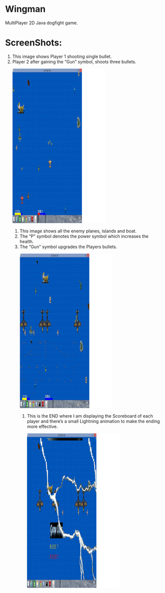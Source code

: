 # Wingman
 MultiPlayer 2D Java dogfight game.
# ScreenShots:
<p>
<ol>
  <li>This image shows Player 1 shooting single bullet.</li>
  <li>Player 2 after gaining the “Gun” symbol, shoots three bullets.</li>

<a href="https://github.com/SaiKUndurthi/Wingman/blob/master/screenshots/Game2.png" target="_blank"><img src="https://github.com/SaiKUndurthi/Wingman/blob/master/screenshots/Game2.png" width="300" height="500" style="max-width:100%;"></a>
</p>
<p>
<ol>
  <li>This image shows all the enemy planes, islands and boat.</li>
  <li>The “P” symbol denotes the power symbol which increases the health.</li>
  <li>The “Gun” symbol  upgrades the Players bullets.</li>

<a href="https://github.com/SaiKUndurthi/Wingman/blob/master/screenshots/Game1.png" target="_blank"><img src="https://github.com/SaiKUndurthi/Wingman/blob/master/screenshots/Game1.png" width="300" height="500" style="max-width:100%;"></a>
</p>
<p>
<ol>
  <li>This is the END where I am displaying the Scoreboard of each player and there’s a small Lightning animation to make the ending more effective.</li>

<a href="https://github.com/SaiKUndurthi/Wingman/blob/master/screenshots/Game3.png" target="_blank"><img src="https://github.com/SaiKUndurthi/Wingman/blob/master/screenshots/Game3.png" width="300" height="500" style="max-width:100%;"></a>
</p>
